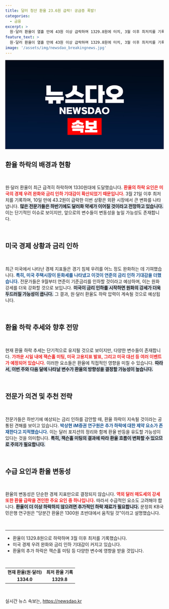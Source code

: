```yaml
---
title: 달러 청산 환율 23.6원 급락! 궁금증 폭발!
categories:
  - 금융
excerpt: >
  원·달러 환율이 열흘 만에 43원 이상 급락하며 1329.8원에 터치, 3월 이후 최저치를 기록했습니다. 미국 경기 우려 완화 및 금리 인하 기대가 강해지며 하반기 달러화 약세가 예상되지만, 특별한 변수로 추가 하락은 제한적일 것으로 보입니다.
feature_text: >
  원·달러 환율이 열흘 만에 43원 이상 급락하며 1329.8원에 터치, 3월 이후 최저치를 기록했습니다. 미국 경기 우려 완화 및 금리 인하 기대가 강해지며 하반기 달러화 약세가 예상되지만, 특별한 변수로 추가 하락은 제한적일 것으로 보입니다.
image: '/assets/img/newsdao_breakingnews.jpg'
---
```


<p><img src="/assets/img/newsdao_breakingnews.jpg" alt="koreaapp 속보" /></p>

<h2 data-ke-size="size26">환율 하락의 배경과 현황</h2>

<p data-ke-size="size16">&nbsp;</p>

<p>원·달러 환율이 최근 급격히 하락하며 1330원대에 도달했습니다. <b><span style="color: #ee2323;">환율의 하락 요인은 미국의 경제 우려 완화와 금리 인하 기대감이 확산되었기 때문입니다.</span></b> 3월 21일 이후 최저치를 기록하며, 10일 만에 43.2원이 급락한 이번 상황은 외환 시장에서 큰 변화를 나타냅니다. <b><span style="background-color: #21538527;">많은 전문가들은 하반기에도 달러화 약세가 이어질 것이라고 전망하고 있습니다.</span></b> 이는 단기적인 이슈로 보이지만, 앞으로의 변수들이 변동성을 높일 가능성도 존재합니다. </p>

<p data-ke-size="size16">&nbsp;</p>

<h2 data-ke-size="size26">미국 경제 상황과 금리 인하</h2>

<p data-ke-size="size16">&nbsp;</p>

<p>최근 미국에서 나타난 경제 지표들은 경기 침체 우려를 어느 정도 완화하는 데 기여했습니다. <b><span style="color: #1a5490;">특히, 미국 주택시장이 둔화세를 나타냈고 이것이 연준의 금리 인하 기대감을 더했습니다.</span></b> 전문가들은 9월부터 연준이 기준금리를 인하할 것이라고 예상하며, 이는 원화 강세를 더욱 강화할 것으로 보입니다. <b><span style="background-color: #21538527;">미국이 금리 인하를 시작하면 원화의 강세가 더욱 두드러질 가능성이 큽니다.</span></b> 그 결과, 원·달러 환율도 하락 압력이 계속될 것으로 예상됩니다.</p>

<p data-ke-size="size16">&nbsp;</p>

<h2 data-ke-size="size26">환율 하락 추세와 향후 전망</h2>

<p data-ke-size="size16">&nbsp;</p>

<p>현재 환율 하락 추세는 단기적으로 유지될 것으로 보이지만, 다양한 변수들이 존재합니다. <b><span style="color: #ee2323;">가까운 시일 내에 잭슨홀 미팅, 미국 고용지표 발표, 그리고 미국 대선 등 여러 이벤트가 예정되어 있습니다.</span></b> 이러한 요소들은 환율에 직접적인 영향을 미칠 수 있습니다. <b><span style="background-color: #21538527;">따라서, 이번 주와 다음 달에 나타날 변수가 환율의 방향성을 결정할 가능성이 높습니다.</span></b> </p>

<p data-ke-size="size16">&nbsp;</p>

<h2 data-ke-size="size26">전문가 의견 및 추천 전략</h2>

<p data-ke-size="size16">&nbsp;</p>

<p>전문가들은 하반기에 예상되는 금리 인하를 감안할 때, 환율 하락이 지속될 것이라는 공통된 견해를 보이고 있습니다. <b><span style="color: #1a5490;">박상현 iM증권 연구원은 추가 하락에 대한 제약 요소가 존재한다고 지적했습니다.</span></b> 이는 달러 포지션의 정리와 함께 환율 반등을 유도할 가능성이 있다는 것을 의미합니다. <b><span style="background-color: #21538527;">특히, 잭슨홀 미팅의 결과에 따라 환율 흐름이 변화할 수 있으므로 주의가 필요합니다.</span></b></p>

<p data-ke-size="size16">&nbsp;</p>

<h2 data-ke-size="size26">수급 요인과 환율 변동성</h2>

<p data-ke-size="size16">&nbsp;</p>

<p>환율의 변동성은 단순한 경제 지표만으로 결정되지 않습니다. <b><span style="color: #ee2323;">역외 달러 매도세의 강세 또한 환율 급락을 견인한 주요 요인 중 하나입니다.</span></b> 따라서 수급적인 요소도 고려해야 합니다. <b><span style="background-color: #21538527;">환율이 더 이상 하락하지 않으려면 추가적인 하락 재료가 필요합니다.</span></b> 문정희 KB국민은행 연구원은 "당분간 환율은 1300원 초반대에서 움직일 것"이라고 설명했습니다.</p>

<p data-ke-size="size16">&nbsp;</p>

<hr>

<ul>
    <li>환율이 1329.8원으로 하락하며 3월 이후 최저를 기록했습니다.</li>
    <li>미국 경제 우려 완화와 금리 인하 기대감이 커지고 있습니다.</li>
    <li>환율의 추가 하락은 잭슨홀 미팅 등 다양한 변수에 영향을 받을 것입니다.</li>
</ul>

<p data-ke-size="size16">&nbsp;</p>

<table style="width: 100%;">
    <tr>
        <td style="text-align: center; height: 17px;"><b>현재 환율(원·달러)</b></td>
        <td style="text-align: center; height: 17px;"><b>최저 환율 기록</b></td>
    </tr>
    <tr>
        <td style="text-align: center; height: 17px;"><b>1334.0</b></td>
        <td style="text-align: center; height: 17px;"><b>1329.8</b></td>
    </tr>
</table>

<p data-ke-size="size16">&nbsp;</p>
실시간 뉴스 속보는, <a href="https://newsdao.kr" rel="dofollow">https://newsdao.kr</a>


